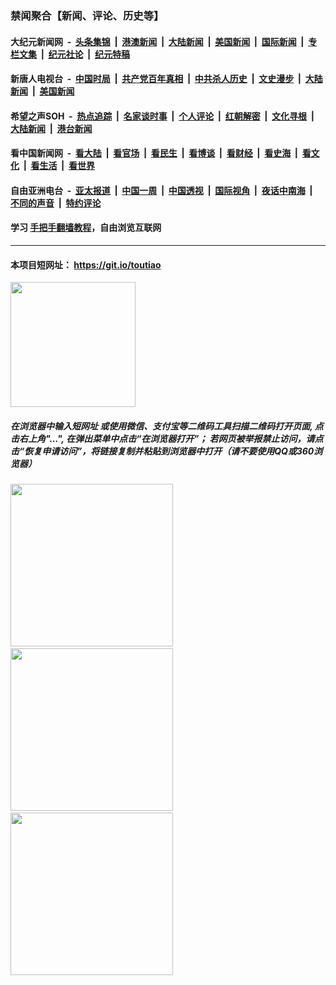 ### 禁闻聚合【新闻、评论、历史等】

#### 大纪元新闻网 &nbsp;-&nbsp; [头条集锦](indexes/E头条集锦.md?t=02251831) &nbsp;|&nbsp; [港澳新闻](indexes/E港澳新闻.md?t=02251831)  &nbsp;|&nbsp; [大陆新闻](indexes/E大陆新闻.md?t=02251831) &nbsp;|&nbsp; [美国新闻](indexes/E美国新闻.md?t=02251831) &nbsp;|&nbsp; [国际新闻](indexes/E国际新闻.md?t=02251831) &nbsp;|&nbsp; [专栏文集](indexes/E专栏文集.md?t=02251831) &nbsp;|&nbsp; [纪元社论](indexes/E纪元社论.md?t=02251831) &nbsp;|&nbsp; [纪元特稿](indexes/E纪元特稿.md?t=02251831) 

#### 新唐人电视台 &nbsp;-&nbsp; [中国时局](indexes/N中国时局.md?t=02251831) &nbsp;|&nbsp; [共产党百年真相](indexes/N共产党百年真相.md?t=02251831) &nbsp;|&nbsp; [中共杀人历史](indexes/N中共杀人历史.md?t=02251831) &nbsp;|&nbsp; [文史漫步](indexes/N文史漫步.md?t=02251831) &nbsp;|&nbsp; [大陆新闻](indexes/N大陆新闻.md?t=02251831) &nbsp;|&nbsp; [美国新闻](indexes/N美国新闻.md?t=02251831)

#### 希望之声SOH &nbsp;-&nbsp; [热点追踪](indexes/H热点追踪.md?t=02251831) &nbsp;|&nbsp; [名家谈时事](indexes/H名家谈时事.md?t=02251831) &nbsp;|&nbsp; [个人评论](indexes/H个人评论.md?t=02251831)  &nbsp;|&nbsp; [红朝解密](indexes/H红朝解密.md?t=02251831) &nbsp;|&nbsp; [文化寻根](indexes/H文化寻根.md?t=02251831) &nbsp;|&nbsp; [大陆新闻](indexes/H大陆新闻.md?t=02251831) &nbsp;|&nbsp; [港台新闻](indexes/H港台新闻.md?t=02251831)

#### 看中国新闻网 &nbsp;-&nbsp; [看大陆](indexes/S看大陆.md?t=02251831) &nbsp;|&nbsp; [看官场](indexes/S看官场.md?t=02251831) &nbsp;|&nbsp; [看民生](indexes/S看民生.md?t=02251831)  &nbsp;|&nbsp; [看博谈](indexes/S看博谈.md?t=02251831) &nbsp;|&nbsp; [看财经](indexes/S看财经.md?t=02251831) &nbsp;|&nbsp; [看史海](indexes/S看史海.md?t=02251831) &nbsp;|&nbsp; [看文化](indexes/S看文化.md?t=02251831) &nbsp;|&nbsp; [看生活](indexes/S看生活.md?t=02251831) &nbsp;|&nbsp; [看世界](indexes/S看世界.md?t=02251831)

#### 自由亚洲电台 &nbsp;-&nbsp; [亚太报道](indexes/R亚太报道.md?t=02251831) &nbsp;|&nbsp; [中国一周](indexes/R中国一周.md?t=02251831) &nbsp;|&nbsp; [中国透视](indexes/R中国透视.md?t=02251831)  &nbsp;|&nbsp; [国际视角](indexes/R国际视角.md?t=02251831) &nbsp;|&nbsp; [夜话中南海](indexes/R夜话中南海.md?t=02251831) &nbsp;|&nbsp; [不同的声音](indexes/R不同的声音.md?t=02251831) &nbsp;|&nbsp; [特约评论](indexes/R特约评论.md?t=02251831)

#### 学习 [手把手翻墙教程](https://github.com/gfw-breaker/guides/wiki)，自由浏览互联网

----

#### 本项目短网址： https://git.io/toutiao
<img src="https://raw.githubusercontent.com/gfw-breaker/banned-news/master/scripts/img/qr.png" width="200px"/>  

##### 在浏览器中输入短网址 或使用微信、支付宝等二维码工具扫描二维码打开页面, 点击右上角"...", 在弹出菜单中点击“在浏览器打开”； 若网页被举报禁止访问，请点击“恢复申请访问”，将链接复制并粘贴到浏览器中打开（请不要使用QQ或360浏览器）

<img src="https://raw.githubusercontent.com/gfw-breaker/banned-news/master/scripts/img/1.png" width="260px"/> &nbsp; <img src="https://raw.githubusercontent.com/gfw-breaker/banned-news/master/scripts/img/2.png" width="260px"/> &nbsp; <img src="https://raw.githubusercontent.com/gfw-breaker/banned-news/master/scripts/img/3.png" width="260px"/>
